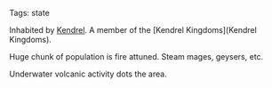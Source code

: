 Tags: state

Inhabited by [Kendrel](Kendrel). A member of the [Kendrel Kingdoms](Kendrel Kingdoms).

Huge chunk of population is fire attuned. Steam mages, geysers, etc. 

Underwater volcanic activity dots the area.